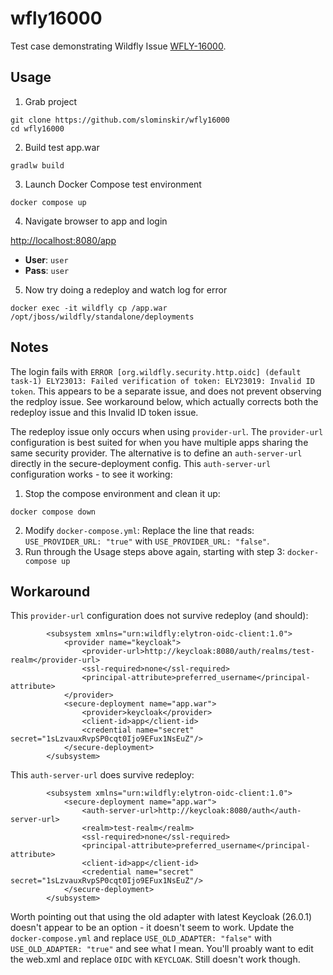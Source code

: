 # wfly16000

Test case demonstrating Wildfly Issue [WFLY-16000](https://issues.redhat.com/browse/WFLY-16000).

## Usage
1. Grab project
```
git clone https://github.com/slominskir/wfly16000
cd wfly16000
```
2. Build test app.war
```
gradlw build
```
3. Launch Docker Compose test environment
```
docker compose up
```
4. Navigate browser to app and login

[http://localhost:8080/app](http://localhost:8080/app)

 - **User**: `user`
 - **Pass**: `user`

5. Now try doing a redeploy and watch log for error

```
docker exec -it wildfly cp /app.war /opt/jboss/wildfly/standalone/deployments
```

## Notes

The login fails with `ERROR [org.wildfly.security.http.oidc] (default task-1) ELY23013: Failed verification of token: ELY23019: Invalid ID token`.  This appears to be a separate issue, and does not prevent observing the redploy issue.  See workaround below, which actually corrects both the redeploy issue and this Invalid ID token issue.

The redeploy issue only occurs when using `provider-url`.   The `provider-url` configuration is best suited for when you have multiple apps sharing the same security provider.  The alternative is to define an `auth-server-url` directly in the secure-deployment config.  This `auth-server-url` configuration works - to see it working:

1. Stop the compose environment and clean it up:
```
docker compose down
```
2. Modify `docker-compose.yml`:
Replace the line that reads: `USE_PROVIDER_URL: "true"` with `USE_PROVIDER_URL: "false"`.
3. Run through the Usage steps above again, starting with step 3: `docker-compose up`



## Workaround

This `provider-url` configuration does not survive redeploy (and should):
```
        <subsystem xmlns="urn:wildfly:elytron-oidc-client:1.0">
            <provider name="keycloak">
                <provider-url>http://keycloak:8080/auth/realms/test-realm</provider-url>
                <ssl-required>none</ssl-required>
                <principal-attribute>preferred_username</principal-attribute>
            </provider>
            <secure-deployment name="app.war">
                <provider>keycloak</provider>
                <client-id>app</client-id>
                <credential name="secret" secret="1sLzvauxRvpSP0cqt0Ijo9EFux1NsEuZ"/>
            </secure-deployment>
        </subsystem>
```

This `auth-server-url` does survive redeploy:
```
        <subsystem xmlns="urn:wildfly:elytron-oidc-client:1.0">
            <secure-deployment name="app.war">
                <auth-server-url>http://keycloak:8080/auth</auth-server-url>
                <realm>test-realm</realm>
                <ssl-required>none</ssl-required>
                <principal-attribute>preferred_username</principal-attribute>
                <client-id>app</client-id>
                <credential name="secret" secret="1sLzvauxRvpSP0cqt0Ijo9EFux1NsEuZ"/>
            </secure-deployment>
        </subsystem>
```

Worth pointing out that using the old adapter with latest Keycloak (26.0.1) doesn't appear to be an option - it doesn't seem to work.  Update the `docker-compose.yml` and replace `USE_OLD_ADAPTER: "false"` with  `USE_OLD_ADAPTER: "true"` and see what I mean.   You'll proably want to edit the web.xml and replace `OIDC` with `KEYCLOAK`.  Still doesn't work though.  
